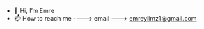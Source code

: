 - 👋 Hi, I’m Emre
- 📫 How to reach me ----> email ---> emreyilmz1@gmail.com

<!---
yilmazemre61/yilmazemre61 is a ✨ special ✨ repository because its `README.md` (this file) appears on your GitHub profile.
You can click the Preview link to take a look at your changes.
--->
